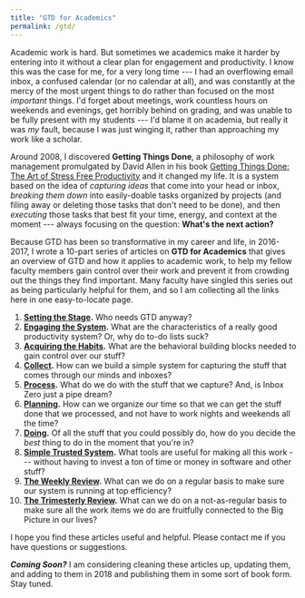 ```yaml
---
title: "GTD for Academics"
permalink: /gtd/
---
```


Academic work is hard. But sometimes we academics make it harder by entering into it without a clear plan for engagement and productivity. I know this was the case for me, for a very long time --- I had an overflowing email inbox, a confused calendar (or no calendar at all), and was constantly at the mercy of the most urgent things to do rather than focused on the most _important_ things. I'd forget about meetings, work countless hours on weekends and evenings, get horribly behind on grading, and was unable to be fully present with my students --- I'd blame it on academia, but really it was _my_ fault, because I was just winging it, rather than approaching my work like a scholar. 

Around 2008, I discovered **Getting Things Done**, a philosophy of work management promulgated by David Allen in his book [Getting Things Done: The Art of Stress Free Productivity](http://a.co/4plWLsl) and it changed my life. It is a system based on the idea of *capturing ideas* that come into your head or inbox, *breaking them down* into easily-doable tasks organized by projects (and filing away or deleting those tasks that don't need to be done), and then *executing* those tasks that best fit your time, energy, and context at the moment --- always focusing on the question: **What's the next action?** 

Because GTD has been so transformative in my career and life, in 2016-2017, I wrote a 10-part series of articles on **GTD for Academics** that gives an overview of GTD and how it applies to academic work, to help my fellow faculty members gain control over their work and prevent it from crowding out the things they find important. Many faculty have singled this series out as being particularly helpful for them, and so I am collecting all the links here in one easy-to-locate page. 

1. __[Setting the Stage](http://rtalbert.org/blog/2016/gtd-for-academics-setting-stage).__ Who needs GTD anyway? 
2. __[Engaging the System](http://rtalbert.org/blog/2016/gtd-for-academics-engaging-system).__ What are the characteristics of a really good productivity system? Or, why do to-do lists suck? 
3. __[Acquiring the Habits](http://rtalbert.org/gtd-for-academics-acquiring-the-habits/).__ What are the behavioral building blocks needed to gain control over our stuff? 
4. __[Collect](http://rtalbert.org/gtd-for-academics-acquiring-the-habits/).__ How can we build a simple system for capturing the stuff that comes through our minds and inboxes? 
5. __[Process](http://rtalbert.org/gtd-for-academics-process/).__ What do we do with the stuff that we capture? And, is Inbox Zero just a pipe dream? 
6. __[Planning](http://rtalbert.org/gtd-for-academics-plan/).__ How can we organize our time so that we can get the stuff done that we processed, and not have to work nights and weekends all the time? 
7. __[Doing](http://rtalbert.org/gtd-for-academics-do/).__ Of all the stuff that you could possibly do, how do you decide the _best_ thing to do in the moment that you're in? 
8. __[Simple Trusted System](http://rtalbert.org/gtd-for-academics-simple-trusted-system/).__ What tools are useful for making all this work --- without having to invest a ton of time or money in software and other stuff? 
9. __[The Weekly Review](http://rtalbert.org/gtd-for-academics-weekly-review/).__ What can we do on a regular basis to make sure our system is running at top efficiency? 
10. __[The Trimesterly Review](http://rtalbert.org/trimesterly-review/).__ What can we do on a not-as-regular basis to make sure all the work items we do are fruitfully connected to the Big Picture in our lives? 

I hope you find these articles useful and helpful. Please contact me if you have questions or suggestions. 

**_Coming Soon?_** I am considering cleaning these articles up, updating them, and adding to them in 2018 and publishing them in some sort of book form. Stay tuned. 
